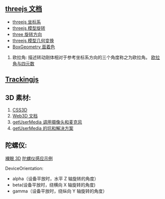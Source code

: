 <!--
 * @Author: TerryMin
 * @Date: 2022-10-12 07:26:48
 * @LastEditors: TerryMin
 * @LastEditTime: 2023-09-22 17:27:40
 * @Description: file not
-->

## [threejs 文档](https://github.com/mrdoob/three.js/tree/master)

- [threejs 坐标系](https://juejin.cn/post/7239308118474588217)
- [threejs 模型旋转](https://segmentfault.com/a/1190000014943440)
- [three 旋转方向](https://juejin.cn/post/7008314163252428813)
- [threejs 模型几何变换](https://blog.csdn.net/weixin_43081805/article/details/86165753#)
- [BoxGeometry 面着色](https://cloud.tencent.com/developer/ask/sof/1270180)

1. 欧拉角: 描述转动刚体相对于参考坐标系方向的三个角度称之为欧拉角。 [欧拉角与四元数](https://zhuanlan.zhihu.com/p/513687673)

## [Trackingjs](https://github.com/eduardolundgren/tracking.js)

## 3D 素材:

1. [CSS3D](https://github.com/shrekshrek)
2. [Web3D 文档](http://www.webgl3d.cn/)
3. [getUserMedia 调用摄像头和麦克风](https://www.cnblogs.com/cangqinglang/p/10210826.html)
4. [getUserMedia 的坑和解决方案](https://blog.csdn.net/weixin_43864427/article/details/105782611#)

## 陀螺仪:

[裸眼 3D](https://developer.aliyun.com/article/896923)
[陀螺仪感应示例](https://juejin.cn/post/6844903457384562701#heading-4)

DeviceOrientation:

- alpha（设备平放时，水平 Z 轴旋转的角度）
- beta(设备平放时，绕横向 X 轴旋转的角度)
- gamma（设备平放时，绕纵向 Y 轴旋转的角度）

